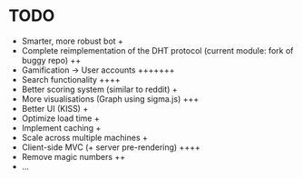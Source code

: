 # TODO

- Smarter, more robust bot									+
- Complete reimplementation of the DHT protocol (current module: fork of buggy repo)		++
- Gamification -> User accounts									+++++++
- Search functionality										++++
- Better scoring system (similar to reddit)							+
- More visualisations (Graph using sigma.js)							+++
- Better UI (KISS)										+
- Optimize load time										+
- Implement caching										+
- Scale across multiple machines								+
- Client-side MVC (+ server pre-rendering)							++++
- Remove magic numbers										++
- ...
